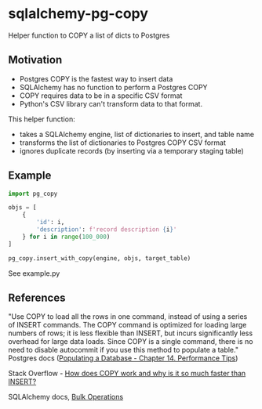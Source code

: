 # sqlalchemy-pg-copy

Helper function to COPY a list of dicts to Postgres

## Motivation

- Postgres COPY is the fastest way to insert data
- SQLAlchemy has no function to perform a Postgres COPY
- COPY requires data to be in a specific CSV format
- Python's CSV library can't transform data to that format.

This helper function:
- takes a SQLAlchemy engine, list of dictionaries to insert, and table name
- transforms the list of dictionaries to Postgres COPY CSV format
- ignores duplicate records (by inserting via a temporary staging table)

## Example

```python
import pg_copy

objs = [
    {
        'id': i,
        'description': f'record description {i}'
    } for i in range(100_000)
]

pg_copy.insert_with_copy(engine, objs, target_table)
```

See example.py

## References

"Use COPY to load all the rows in one command, instead of using a series of INSERT commands. The COPY command is optimized for loading large numbers of rows; it is less flexible than INSERT, but incurs significantly less overhead for large data loads. Since COPY is a single command, there is no need to disable autocommit if you use this method to populate a table." Postgres docs ([Populating a Database - Chapter 14. Performance Tips](https://www.postgresql.org/docs/current/populate.html#POPULATE-COPY-FROM))

Stack Overflow - [How does COPY work and why is it so much faster than INSERT?](https://stackoverflow.com/questions/46715354/how-does-copy-work-and-why-is-it-so-much-faster-than-insert)

SQLAlchemy docs, [Bulk Operations](https://docs.sqlalchemy.org/en/13/orm/persistence_techniques.html#bulk-operations)